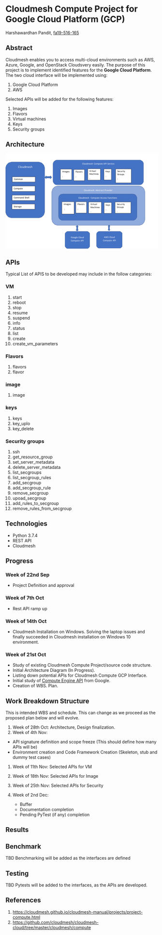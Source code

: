 # Cloudmesh Compute Project for Google Cloud Platform (GCP)

Harshawardhan Pandit, [fa19-516-165](https://github.com/cloudmesh-community/fa19-516-169)

## Abstract

Cloudmesh enables you to access multi-cloud environments such as AWS,
Azure, Google, and OpenStack Cloudsvery easily. The purpose of this
project is to implement identified features for the **Google Cloud
Platform**.  The two cloud interface will be implemented using:

1. Google Cloud Platform
1. AWS

Selected APIs will be added for the following features:

1. Images
1. Flavors
1. Virtual machines
1. Keys
1. Security groups

## Architecture

![Architecture](images/Architecture.png)

## APIs

Typical List of APIS to be developed may include in the follow
categories:

### VM

1. start
1. reboot
1. stop
1. resume
1. suspend
1. info
1. status
1. list
1. create
1. create_vm_parameters

### Flavors

1. flavors
1. flavor

### image

1. image

### keys

1. keys
1. key_uplo
1. key_delete

### Security groups

1. ssh
1. get_resource_group
1. set_server_metadata
1. delete_server_metadata
1. list_secgroups
1. list_secgroup_rules
1. add_secgroup
1. add_secgroup_rule
1. remove_secgroup
1. upoad_secgroup
1. add_rules_to_secgroup
1. remove_rules_from_secgroup

## Technologies

* Python 3.7.4
* REST API
* Cloudmesh

## Progress

### Week of 22nd Sep

* Project Definition and approval

### Week of 7th Oct

* Rest API ramp up

### Week of 14th Oct

* Cloudmesh Installation on Windows. Solving the laptop
  issues and finally succeeded in Cloudmesh installation on
  Windows 10 environment.

### Week of 21st Oct

* Study of existing Cloudmesh Compute Project/source code structure.
* Initial Architecture Diagram (In Progress).
* Listing down potential APIs for Cloudmesh Compute GCP Interface.
* Initial study of [Compute Engine API](https://cloud.google.com/compute/docs/reference/rest/v1/) from Google.
* Creation of WBS. Plan.

## Work Breakdown Structure

This is intended WBS and schedule. This can change as we proceed as the
proposed plan below and will evolve.

1. Week of 28th Oct: Architecture, Design finalization.
1. Week of 4th Nov:

* API signature definition and scope freeze (This should define how
  many APIs will be)
* Environment creation and Code Framework Creation (Skeleton, stub
  and dummy test cases)

1. Week of 11th Nov:  Selected APIs for VM
1. Week of 18th Nov:  Selected APIs for Image
1. Week of 25th Nov:  Selected APIs for Security
1. Week of 2nd Dec:

   * Buffer
   * Documentation completion
   * Pending PyTest (if any) completion

## Results

## Benchmark

TBD Benchmarking will be added as the interfaces are defined

## Testing

TBD Pytests will be added to the interfaces, as the APIs are developed.

## References

1. <https://cloudmesh.github.io/cloudmesh-manual/projects/project-compute.html>
1. <https://github.com/cloudmesh/cloudmesh-cloud/tree/master/cloudmesh/compute>
